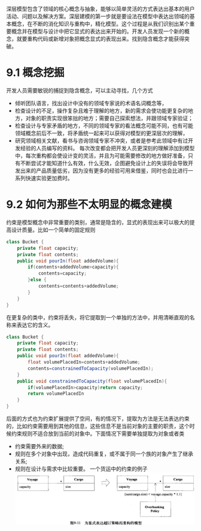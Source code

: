 深层模型包含了领域的核心概念与抽象，能够以简单灵活的方式表达出基本的用户活动、问题以及解决方案。深层建模的第一步就是要设法在模型中表达出领域的基本概念，在不断的消化知识与重构中，精化模型。这个过程是从我们识别出某个重要概念并在模型与设计中把它显式的表达出来开始的。开发人员发现一个新的概念，就要重构代码或新增对象把概念显式的表现出来。找到隐含概念才能获得突破。
# 9.1 概念挖掘
开发人员需要敏锐的捕捉到隐含概念，可以主动寻找，几个方式
- 倾听团队语言，找出设计中没有的领域专家说的术语名词概念等，
- 检查设计的不足，操作复杂且难于理解的地方，新的需求会使功能更复杂的地方，对象的职责实现很笨拙的地方；需要自己探索想法，并跟领域专家验证；
- 检查设计与专家矛盾的地方，不同的领域专家的看法概念可能不同，也有可能领域概念前后不一致，将矛盾统一起来可以获得对模型的更深层次的理解，
- 研究领域相关文献，看书与咨询领域专家不冲突，或者是参考此领域中有过开发经验的人员编写的资料。
每次改变都会把开发人员更深刻的理解添加到模型中，每次重构都会使设计变的灵活，并且为可能需要修改的地方做好准备，只有不断尝试才能知道什么有效，什么无效，企图避免设计上的失误将会导致开发出来的产品质量低劣，因为没有更多的经验可用来借鉴，同时也会比进行一系列快速实验更加费时。
# 9.2 如何为那些不太明显的概念建模
约束是模型概念中非常重要的类别，通常是隐含的，显式的表现出来可以极大的提高设计质量。比如一个简单的固定规则
```java
class Bucket {
    private float capacity;
    private float contents;
    public void pourIn(float addedVolume){
        if(contents+addedVolume>capacity){
            contents=capacity;
        }else {
            contents=contents+addedVolume;
        }
    }
}
```
在更复杂的类中，约束将丢失，将它提取到一个单独的方法中，并用清晰直观的名称来表达它的含义。
```java
class Bucket {
    private float capacity;
    private float contents;
    public void pourIn(float addedVolume){
        float volumePlacedIn=contents+addedVolume;
        contents=constrainedToCapacity(volumePlacedIn);
    }
    public void constrainedToCapacity(float volumePlacedIn){
        if(volumePlacedIn>capacity)return capacity;
        return volumePlacedIn
    }
}
```
后面的方式也为约束扩展提供了空间，有的情况下，提取为方法是无法表达约束的，比如约束需要用到其他的信息，这些信息不是当前对象的主要的职责，这个时候约束规则不适合放到当前的对象中。下面情况下需要单独提取为对象或者类
- 约束需要外来的数据;
- 规则在多个对象中出现，造成代码重复，或不属于同一个族的对象产生了继承关系;
- 规则在设计与需求中比较重要。
一个货运中的约束的例子
![约束的例子](9/constraint.png)


